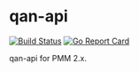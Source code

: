 # qan-api

[![Build Status](https://travis-ci.org/Percona-Lab/qan-api.svg?branch=master)](https://travis-ci.org/Percona-Lab/qan-api)
[![Go Report Card](https://goreportcard.com/badge/github.com/Percona-Lab/qan-api)](https://goreportcard.com/report/github.com/Percona-Lab/qan-api)

qan-api for PMM 2.x.
